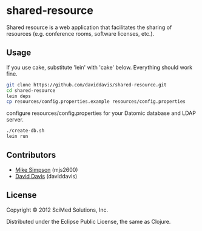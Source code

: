 # shared-resource

Shared resource is a web application that facilitates the sharing of resources (e.g. conference rooms, software licenses, etc.).

## Usage

If you use cake, substitute 'lein' with 'cake' below. Everything should work fine.

```bash
git clone https://github.com/daviddavis/shared-resource.git
cd shared-resource
lein deps
cp resources/config.properties.example resources/config.properties
```
configure resources/config.properties for your Datomic database and LDAP server.
```bash
./create-db.sh
lein run
```

## Contributors

* [Mike Simpson](https://github.com/mjs2600) (mjs2600)
* [David Davis](https://github.com/daviddavis) (daviddavis)

## License

Copyright &copy; 2012 SciMed Solutions, Inc.

Distributed under the Eclipse Public License, the same as Clojure.

